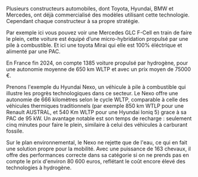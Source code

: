 Plusieurs constructeurs automobiles, dont Toyota, Hyundai, BMW et Mercedes, ont déjà commercialisé des modèles utilisant cette technologie. Cependant chaque constructeur à sa propre stratégie.

Par exemple ici vous pouvez voir une Mercedes GLC F-Cell en train de faire le plein, cette voiture est équipé d’une micro-hybridation propulsé par une pile à combustible. Et ici une toyota Mirai qui elle est 100% éléctrique et alimenté par une PAC.

En France fin 2024, on compte 1385 voiture propulsé par hydrogène, pour une autonomie moyenne de 650 km WLTP et avec un prix moyen de 75000 €.

Prenons l'exemple du Hyundai Nexo, un véhicule à pile à combustible qui illustre les progrès technologiques dans ce secteur. Le Nexo offre une autonomie de 666 kilomètres selon le cycle WLTP, comparable à celle des véhicules thermiques traditionnels (par exemple 850 km WTLP pour une Renault AUSTRAL, et 540 Km WLTP pour une Hyundai Ioniq 5) grace à sa PAC de 95 kW. Un avantage notable est son temps de recharge : seulement cinq minutes pour faire le plein, similaire à celui des véhicules à carburant fossile.

Sur le plan environnemental, le Nexo ne rejette que de l'eau, ce qui en fait une solution propre pour la mobilité. Avec une puissance de 163 chevaux, il offre des performances correcte dans sa catégorie si on ne prends pas en compte le prix d'environ 80 600 euros, reflétant le coût encore élevé des technologies à hydrogène.